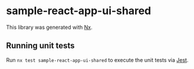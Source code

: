 # sample-react-app-ui-shared

This library was generated with [Nx](https://nx.dev).

## Running unit tests

Run `nx test sample-react-app-ui-shared` to execute the unit tests via [Jest](https://jestjs.io).
